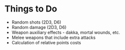 # Things to Do

* Random shots (2D3, D6)
* Random damage (2D3, D6)
* Weapon auxiliary effects - dakka, mortal wounds, etc.
* Melee weapons that include extra attacks
* Calculation of relative points costs